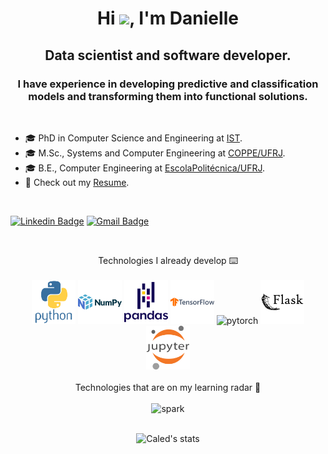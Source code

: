 <h1 align="center">Hi <img src="https://raw.githubusercontent.com/kaueMarques/kaueMarques/master/hi.gif" width="30px">, I'm Danielle</h1>
<h2 align="center">Data scientist and software developer.</h2>
<h3 align="center">I have experience in developing predictive and classification models and transforming them into functional solutions.</h3>

<br>

- 🎓 PhD in Computer Science and Engineering at [IST](https://tecnico.ulisboa.pt/en/).
- 🎓 M.Sc., Systems and Computer Engineering at [COPPE/UFRJ](https://www.coppe.ufrj.br/).
- 🎓 B.E., Computer Engineering at [EscolaPolitécnica/UFRJ](https://poli.ufrj.br/graduacao/computacao-e-informacao/).
- 📝 Check out my [Resume](LINK!).

<br>

[![Linkedin Badge](https://img.shields.io/badge/-Danielle%20Caled-3000cc?style=flat-square&logo=Linkedin&logoColor=white&link=https://www.linkedin.com/in/danielle-caled-8230a325/)](https://www.linkedin.com/in/danielle-caled-8230a325/) 
[![Gmail Badge](https://img.shields.io/badge/-dcaled@gmail.com-3000cc?style=flat-square&logo=Gmail&logoColor=white&link=mailto:dcaled@gmail.com)](mailto:dcaled@gmail.com)

<br>

<p align="center">
Technologies I already develop ⌨️
<br>
<br>
<img src="https://raw.githubusercontent.com/devicons/devicon/master/icons/python/python-original-wordmark.svg" alt="python" width="70" height="70"/>
<img src="https://raw.githubusercontent.com/devicons/devicon/master/icons/numpy/numpy-original-wordmark.svg" alt="numpy" width="70" height="70"/>
<img src="https://raw.githubusercontent.com/devicons/devicon/master/icons/pandas/pandas-original-wordmark.svg" alt="pandas" width="70" height="70"/>
<img src="https://raw.githubusercontent.com/devicons/devicon/master/icons/tensorflow/tensorflow-original-wordmark.svg" alt="tensorflow" width="70" height="70"/>
<img src="https://raw.githubusercontent.com/valohai/ml-logos/master/pytorch.svg" alt="pytorch" width="70" height="70"/>
<img src="https://raw.githubusercontent.com/devicons/devicon/master/icons/flask/flask-original-wordmark.svg" alt="flask" width="70" height="70"/>
<img src="https://raw.githubusercontent.com/devicons/devicon/master/icons/jupyter/jupyter-original-wordmark.svg" alt="jupyter" width="70" height="70"/>

<br>
<br>
Technologies that are on my learning radar 🔎
<br>  
<br>  
<img src="https://spark.apache.org/images/spark-logo-trademark.png" alt="spark" width="75" />
<br>
<br>
</p>


<p align="center">
  <span>
    <img src="https://github-readme-stats.vercel.app/api?username=dcaled&show_icons=true&theme=dracula" alt="Caled's stats" height=180 />
  </span>
</p>

<!--
**dcaled/dcaled** is a ✨ _special_ ✨ repository because its `README.md` (this file) appears on your GitHub profile.

Here are some ideas to get you started:

- 🔭 I’m currently working on ...
- 🌱 I’m currently learning ...
- 👯 I’m looking to collaborate on ...
- 🤔 I’m looking for help with ...
- 💬 Ask me about ...
- 📫 How to reach me: ...
- 😄 Pronouns: ...
- ⚡ Fun fact: ...
-->
